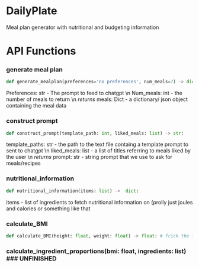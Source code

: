 # DailyPlate
Meal plan generator with nutritional and budgeting information

# API Functions


### generate meal plan
```python
def generate_mealplan(preferences='no preferences', num_meals=7) -> dict:
```
Preferences: str - The prompt to feed to chatgpt \n
Num_meals: int - the number of meals to return \n
*returns* meals: Dict - a dictionary/ json object containing the meal data
  
### construct prompt

```python
def construct_prompt(template_path: int, liked_meals: list) -> str:
```

template_paths: str - the path to the text file containg a template prompt to sent to chatgpt \n
liked_meals: list - a list of titles referring to meals liked by the user \n
*returns* prompt: str - string prompt that we use to ask for meals/recipes

### nutritional_information

```python
def nutritional_information(items: list) ->  dict:
```
items - list of ingredients to fetch nutritional information on (prolly just joules and calories or something like that

### calculate_BMI

```python 
def calculate_BMI(height: float, weight: float) -> float: # frick the imperial system (we use kg and cms)
```

### calculate_ingredient_proportions(bmi: float, ingredients: list) ### UNFINISHED

